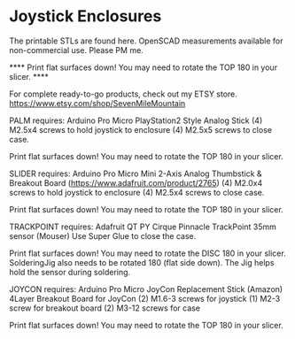 # Joystick Enclosures

The printable STLs are found here. OpenSCAD measurements available for non-commercial use. Please PM me.

**** Print flat surfaces down! You may need to rotate the TOP 180 in your slicer. ****


For complete ready-to-go products, check out my ETSY store.
https://www.etsy.com/shop/SevenMileMountain

PALM requires:
 Arduino Pro Micro
 PlayStation2 Style Analog Stick
 (4) M2.5x4 screws to hold joystick to enclosure
 (4) M2.5x5 screws to close case.
 
 Print flat surfaces down! You may need to rotate the TOP 180 in your slicer.
 
 
SLIDER requires:
 Arduino Pro Micro
 Mini 2-Axis Analog Thumbstick & Breakout Board (https://www.adafruit.com/product/2765)
 (4) M2.0x4 screws to hold joystick to enclosure
 (4) M2.5x4 screws to close case.
 
 Print flat surfaces down! You may need to rotate the TOP 180 in your slicer.


TRACKPOINT requires:
 Adafruit QT PY
 Cirque Pinnacle TrackPoint 35mm sensor (Mouser)
 Use Super Glue to close the case.
 
 Print flat surfaces down! You may need to rotate the DISC 180 in your slicer. SolderingJig also needs to be rotated 180 (flat side down). The Jig helps hold the sensor during soldering.


JOYCON requires:
 Arduino Pro Micro
 JoyCon Replacement Stick (Amazon)
 4Layer Breakout Board for JoyCon
 (2) M1.6-3 screws for joystick
 (1) M2-3 screw for breakout board
 (2) M3-12 screws for case
 
 Print flat surfaces down! You may need to rotate the TOP 180 in your slicer.
